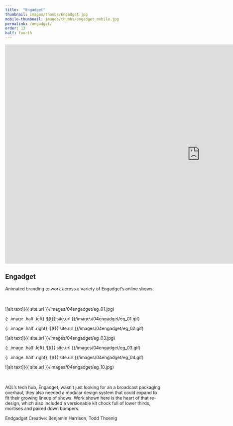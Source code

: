 ```yaml
---
title:  "Engadget"
thumbnail: images/thumbs/Engadget.jpg
mobile-thumbnail: images/thumbs/engadget_mobile.jpg
permalink: /engadget/
order: 13
half: fourth
---
```


<div class='embed-container'>
	<iframe src="https://player.vimeo.com/video/77004054?color=78fab7&title=0&byline=0&portrait=0" width="1250" height="703" frameborder="0" webkitallowfullscreen mozallowfullscreen allowfullscreen></iframe>
</div>

## **Engadget**
Animated branding to work across a variety of Engadget’s online shows.
<br/>
<br/>
<br/>

![alt text]({{ site.url }}/images/04engadget/eg_01.jpg)

{: .image .half .left}
![]({{ site.url }}/images/04engadget/eg_01.gif)

{: .image .half .right}
![]({{ site.url }}/images/04engadget/eg_02.gif)

![alt text]({{ site.url }}/images/04engadget/eg_03.jpg)

{: .image .half .left}
![]({{ site.url }}/images/04engadget/eg_03.gif)

{: .image .half .right}
![]({{ site.url }}/images/04engadget/eg_04.gif)

<!-- ![alt text]({{ site.url }}/images/04engadget/eg_waveforms.jpg) -->

![alt text]({{ site.url }}/images/04engadget/eg_10.jpg)
<br/>
<br/>
<br/>


AOL’s tech hub, Engadget, wasn’t just looking for an a broadcast packaging overhaul, they also needed a modular design system that could expand to fit their growing lineup of shows. Work shown here is the heart of that re-design, which also included a versionable kit chock full of lower thirds, mortises and paired down bumpers.

Endgadget Creative: Benjamin Harrison, Todd Thoenig
